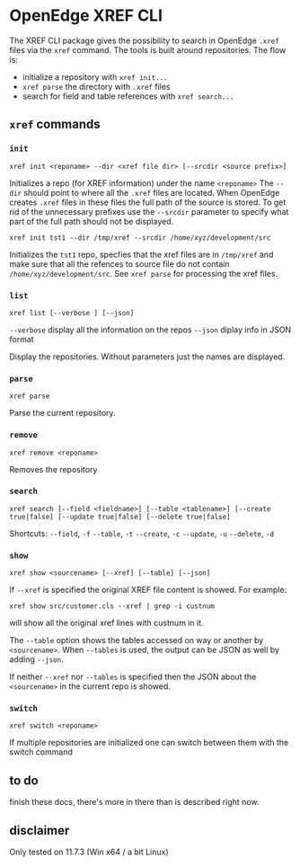 # OpenEdge XREF CLI
The XREF CLI package gives the possibility to search in OpenEdge `.xref` files via the `xref` command.
The tools is built around repositories. The flow is:

- initialize a repository with `xref init...`
- `xref parse` the directory with `.xref` files
- search for field and table references with `xref search...`


## `xref` commands

### `init`
```
xref init <reponame> --dir <xref file dir> [--srcdir <source prefix>]

```

Initializes a repo (for XREF information) under the name `<reponame>`
The `--dir` should point to where all the `.xref` files are located.
When OpenEdge creates `.xref` files in these files the full path of the source is stored. To get rid of the unnecessary prefixes use the `--srcdir` parameter to specify what part of the full path should not be displayed.

```
xref init tst1 --dir /tmp/xref --srcdir /home/xyz/development/src
```

Initializes the `tst1` repo, specfies that the xref files are in `/tmp/xref` and make sure that all the refences to source file do not contain `/home/xyz/development/src`. See `xref parse` for processing the xref files.

### `list`
```
xref list [--verbose ] [--json]
```
`--verbose` display all the information on the repos
`--json`    diplay info in JSON format

Display the repositories. Without parameters just the names are displayed.

### `parse`
```
xref parse
```

Parse the current repository.

### `remove`
```
xref remove <reponame>
```

Removes the repository

### `search`
```
xref search [--field <fieldname>] [--table <tablename>] [--create true|false] [--update true|false] [--delete true|false]
```
Shortcuts:
`--field`, `-f`
`--table`, `-t`
`--create`, `-c`
`--update`, `-u`
`--delete`, `-d`

### `show`
```
xref show <sourcename> [--xref] [--table] [--json]
```

If `--xref` is specified the original XREF file content is showed. For example:
```
xref show src/customer.cls --xref | grep -i custnum
```
will show all the original xref lines with custnum in it.

The `--table` option shows the tables accessed on way or another by `<sourcename>`. When `--tables` is used, the output can be JSON as well by adding `--json`.

If neither `--xref` nor `--tables` is specified then the JSON about the `<sourcename>` in the current repo is showed.

### `switch`
```
xref switch <reponame>
```
If multiple repositories are initialized one can switch between them with the switch command


## to do
finish these docs, there's more in there than is described right now.

## disclaimer
Only tested on 11.7.3 (Win x64 / a bit Linux)